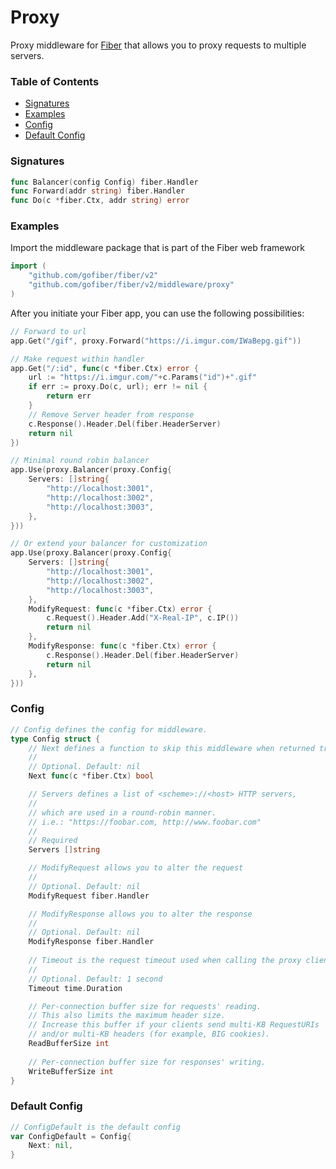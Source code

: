 # Proxy

Proxy middleware for [Fiber](https://github.com/gofiber/fiber) that allows you to proxy requests to multiple servers.

### Table of Contents

- [Signatures](#signatures)
- [Examples](#examples)
- [Config](#config)
- [Default Config](#default-config)

### Signatures

```go
func Balancer(config Config) fiber.Handler
func Forward(addr string) fiber.Handler
func Do(c *fiber.Ctx, addr string) error
```

### Examples

Import the middleware package that is part of the Fiber web framework

```go
import (
	"github.com/gofiber/fiber/v2"
	"github.com/gofiber/fiber/v2/middleware/proxy"
)
```

After you initiate your Fiber app, you can use the following possibilities:

```go
// Forward to url
app.Get("/gif", proxy.Forward("https://i.imgur.com/IWaBepg.gif"))

// Make request within handler
app.Get("/:id", func(c *fiber.Ctx) error {
	url := "https://i.imgur.com/"+c.Params("id")+".gif"
	if err := proxy.Do(c, url); err != nil {
		return err
	}
	// Remove Server header from response
	c.Response().Header.Del(fiber.HeaderServer)
	return nil
})

// Minimal round robin balancer
app.Use(proxy.Balancer(proxy.Config{
	Servers: []string{
		"http://localhost:3001",
		"http://localhost:3002",
		"http://localhost:3003",
	},
}))

// Or extend your balancer for customization
app.Use(proxy.Balancer(proxy.Config{
	Servers: []string{
		"http://localhost:3001",
		"http://localhost:3002",
		"http://localhost:3003",
	},
	ModifyRequest: func(c *fiber.Ctx) error {
		c.Request().Header.Add("X-Real-IP", c.IP())
		return nil
	},
	ModifyResponse: func(c *fiber.Ctx) error {
		c.Response().Header.Del(fiber.HeaderServer)
		return nil
	},
}))
```

### Config

```go
// Config defines the config for middleware.
type Config struct {
	// Next defines a function to skip this middleware when returned true.
	//
	// Optional. Default: nil
	Next func(c *fiber.Ctx) bool

	// Servers defines a list of <scheme>://<host> HTTP servers,
	//
	// which are used in a round-robin manner.
	// i.e.: "https://foobar.com, http://www.foobar.com"
	//
	// Required
	Servers []string

	// ModifyRequest allows you to alter the request
	//
	// Optional. Default: nil
	ModifyRequest fiber.Handler

	// ModifyResponse allows you to alter the response
	//
	// Optional. Default: nil
	ModifyResponse fiber.Handler
	
	// Timeout is the request timeout used when calling the proxy client
	//
	// Optional. Default: 1 second
	Timeout time.Duration

	// Per-connection buffer size for requests' reading.
	// This also limits the maximum header size.
	// Increase this buffer if your clients send multi-KB RequestURIs
	// and/or multi-KB headers (for example, BIG cookies).
	ReadBufferSize int
    
	// Per-connection buffer size for responses' writing.
	WriteBufferSize int
}
```

### Default Config

```go
// ConfigDefault is the default config
var ConfigDefault = Config{
	Next: nil,
}
```
